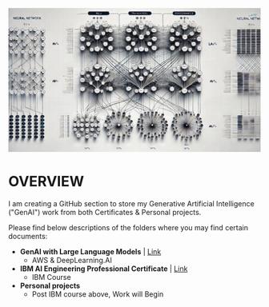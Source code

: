 ![alt text](https://github.com/sobcza11/GenAI/blob/main/_supporting/Github_art.jpg)
# OVERVIEW
I am creating a GitHub section to store my Generative Artificial Intelligence ("GenAI") work from both Certificates & Personal projects.

Please find below descriptions of the folders where you may find certain documents:
- <b>GenAI with Large Language Models</b> | [Link](https://www.coursera.org/learn/generative-ai-with-llms)
	- AWS & DeepLearning.AI 
- <b>IBM AI Engineering Professional Certificate</b> | [Link](https://www.coursera.org/professional-certificates/ai-engineer/)
	- IBM Course
- <b>Personal projects</b>
	- Post IBM course above, Work will Begin
